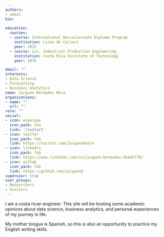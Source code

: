 ```yaml
---
authors:
- admin
bio: 
  
education:
  courses:
  - course: International Baccalaureate Diploma Program
    institution: Liceo de Cariari 
    year: 2015
  - course: Lic. Industrial Production Engineering 
    institution: Costa Rica Institute of Technology 
    year: 2019 

email: ""
interests:
- Data Science 
- Forecasting 
- Business Analytics 
name: Jurguen Bermudez Mora 
organizations:
- name: ""
  url: ""
role: ""
social:
- icon: envelope
  icon_pack: fas
  link: '/contact'
- icon: twitter
  icon_pack: fab
  link: https://twitter.com/JurguenAndre
- icon: linkedin
  icon_pack: fab
  link: https://www.linkedin.com/in/jurguen-bermudez-56442776/
- icon: github
  icon_pack: fab
  link: https://github.com/jurguenb
superuser: true
user_groups:
- Researchers
- Visitors
---
```


I am a costa rican engineer. This site will be hosting some academic opinions about data science, business analytics, and personal experiences of my journey in life. 

My mother tongue is Spanish, so this is also an opportunity to practice my English writing skills. 
